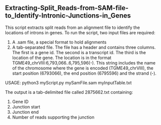 Extracting-Split_Reads-from-SAM-file-to_Identify-Intronic-Junctions-in_Genes
---
This script extracts split reads from an alignment file to identify the locations of introns in genes. To run the script, two input files are required:
1. A .sam file, a special format to hold alignments
2. A tab-separated file. The file has a header and contains three columns. The first is a gene id. The second is a transcript id. The third is the location of the gene. The location is in the
   format TGME49_chrVIII:6,793,066..6,795,596(-). This string includes the name of the chromosome where the gene is encoded (TGME49_chrVIII), the start position (6793066), the end position
   (6795596) and the strand (-).

USAGE:
python3 myScript.py mySamFile.sam myInputTable.txt

The output is a tab-delimited file called 2875662.txt containing:
1. Gene ID
2. Junction start
3. Junction end
4. Number of reads supporting the junction
